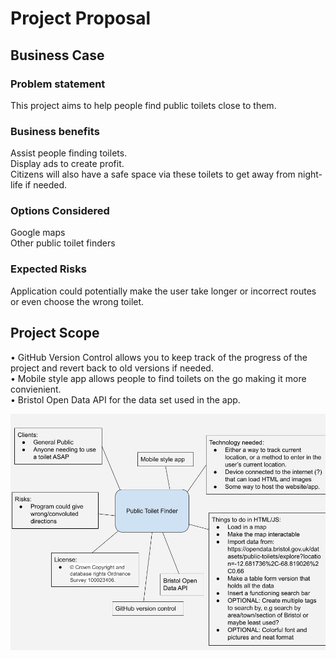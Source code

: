 # Project Proposal

## Business Case

### Problem statement
This project aims to help people find public toilets close to them.

### Business benefits
Assist people finding toilets.<br>
Display ads to create profit.<br>
Citizens will also have a safe space via these toilets to get away from night-life if needed.<br>

### Options Considered
Google maps<br>
Other public toilet finders

### Expected Risks
Application could potentially make the user take longer or incorrect routes or even choose the wrong toilet.

## Project Scope
• GitHub Version Control allows you to keep track of the progress of the project and revert back to old versions if needed.<br>
• Mobile style app allows people to find toilets on the go making it more convienient.<br>
• Bristol Open Data API for the data set used in the app.<br>

![Insert your Context Diagram Here](images/ProjectHTML.jpg)
